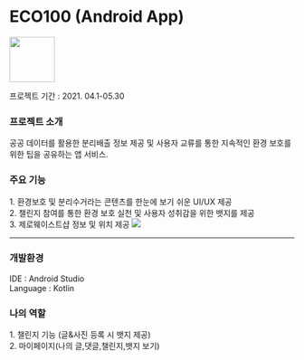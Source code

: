 <h1>ECO100 (Android App)</h1>


<img src="https://user-images.githubusercontent.com/38373150/120598850-b9163e00-c481-11eb-95e6-f5c39c8e9ddc.png" width="80" height="80"/>

프로젝트 기간 : 2021. 04.1-05.30

<h3>프로젝트 소개</h3>
공공 데이터를 활용한 분리배출 정보 제공 및 사용자 교류를 통한 지속적인 환경 보호를 위한 팁을 공유하는 앱 서비스.
<br/>
<h3> 주요 기능</h3>
1. 환경보호 및 분리수거라는 콘텐츠를 한눈에 보기 쉬운 UI/UX 제공<br/>
2. 챌린지 참여를 통한 환경 보호 실천 및 사용자 성취감을 위한 뱃지를 제공<br/>
3. 제로웨이스트샵 정보 및 위치 제공


<img src="https://user-images.githubusercontent.com/38373150/120601251-ac471980-c484-11eb-8792-c257c3a2f72f.png"/>
<hr/>
<h3>개발환경</h3>
IDE : Android Studio
<br/>
Language : Kotlin


<h3>나의 역할</h3>
 1. 챌린지 기능 (글&사진 등록 시 뱃지 제공)    <br/>
 2. 마이페이지(나의 글,댓글,챌린지,뱃지 보기)



